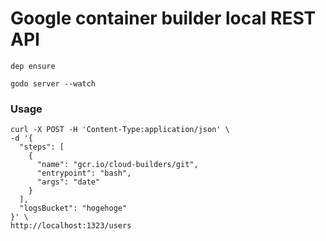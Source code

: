 # Google container builder local REST API

```
dep ensure
```

```
godo server --watch
```

### Usage

```
curl -X POST -H 'Content-Type:application/json' \
-d '{
  "steps": [
    {
      "name": "gcr.io/cloud-builders/git",
      "entrypoint": "bash",
      "args": "date"
    }
  ],
  "logsBucket": "hogehoge"
}' \
http://localhost:1323/users
```
